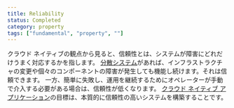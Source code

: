 ```yaml
---
title: Reliability
status: Completed
category: property
tags: ["fundamental", "property", ""]
---
```


クラウド ネイティブの観点から見ると、信頼性とは、システムが障害にどれだけうまく対応するかを指します。
[分散システム](/distributed-systems/)があれば、インフラストラクチャの変更や個々のコンポーネントの障害が発生しても機能し続けます。それは信頼できます。
一方、簡単に失敗し、運用を継続するためにオペレーターが手動で介入する必要がある場合は、信頼性が低くなります。
[クラウド ネイティブ アプリケーション](/cloud-native-apps/)の目標は、本質的に信頼性の高いシステムを構築することです。
